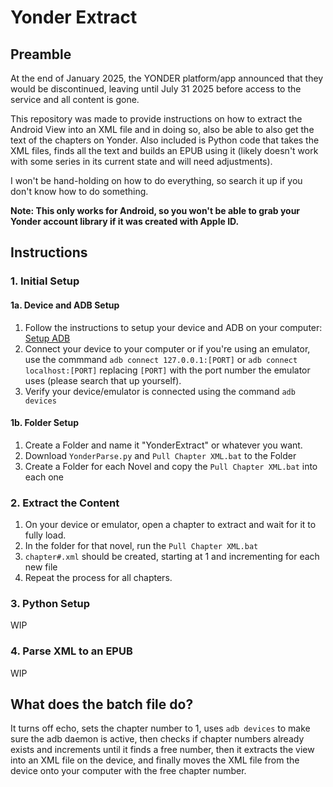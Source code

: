 # Yonder Extract
## Preamble
At the end of January 2025, the YONDER platform/app announced that they would be discontinued, leaving until July 31 2025 before access to the service and all content is gone. 

This repository was made to provide instructions on how to extract the Android View into an XML file and in doing so, also be able to also get the text of the chapters on Yonder. 
Also included is Python code that takes the XML files, finds all the text and builds an EPUB using it (likely doesn't work with some series in its current state and will need adjustments). 

I won't be hand-holding on how to do everything, so search it up if you don't know how to do something.

**Note: This only works for Android, so you won't be able to grab your Yonder account library if it was created with Apple ID.**

## Instructions

### 1. Initial Setup

#### 1a. Device and ADB Setup
1. Follow the instructions to setup your device and ADB on your computer: [Setup ADB](https://www.xda-developers.com/install-adb-windows-macos-linux/)
2. Connect your device to your computer or if you're using an emulator, use the commmand `adb connect 127.0.0.1:[PORT]` or `adb connect localhost:[PORT]` replacing `[PORT]` with the port number the emulator uses (please search that up yourself).
3. Verify your device/emulator is connected using the command `adb devices`

#### 1b. Folder Setup
1. Create a Folder and name it "YonderExtract" or whatever you want.
2. Download `YonderParse.py` and `Pull Chapter XML.bat` to the Folder
3. Create a Folder for each Novel and copy the `Pull Chapter XML.bat` into each one

### 2. Extract the Content
1. On your device or emulator, open a chapter to extract and wait for it to fully load.
2. In the folder for that novel, run the `Pull Chapter XML.bat`
3. `chapter#.xml` should be created, starting at 1 and incrementing for each new file
4. Repeat the process for all chapters.

### 3. Python Setup
WIP

### 4. Parse XML to an EPUB
WIP

## What does the batch file do?
It turns off echo, sets the chapter number to 1, uses `adb devices` to make sure the adb daemon is active, then checks if chapter numbers already exists and increments until it finds a free number, then it extracts the view into an XML file on the device, and finally moves the XML file from the device onto your computer with the free chapter number.
